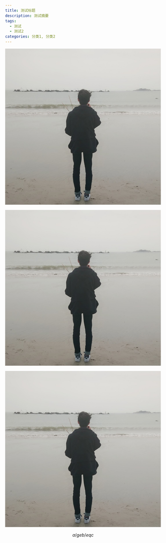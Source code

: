 ```yaml
---
title: 测试标题
description: 测试摘要
tags:
  - 测试
  - 测试2
categories: 分类1, 分类2
---
```


![](测试.jpg)

![](./测试.jpg)

<img src="/测试.jpg" alt="test" />

$$
a /ge b /eq c
$$
